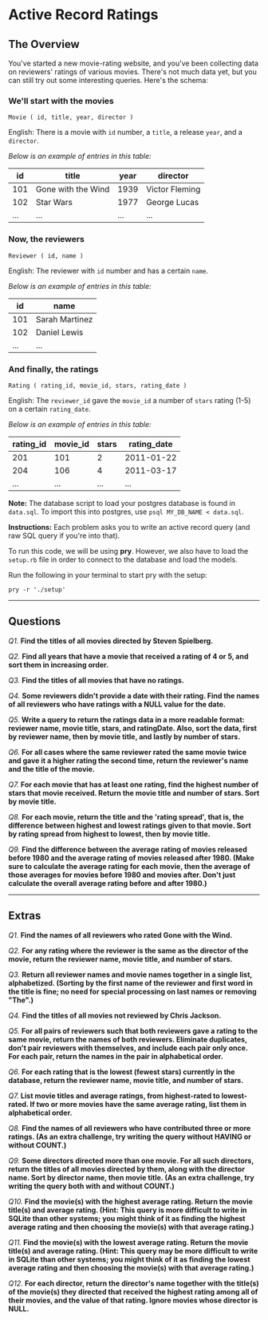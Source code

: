 
# Active Record Ratings

## The Overview

You've started a new movie-rating website, and you've been collecting data on reviewers' ratings of various movies. There's not much data yet, but you can still try out some interesting queries. Here's the schema:

### We'll start with the movies

```
Movie ( id, title, year, director )
```
English: There is a movie with `id` number, a `title`, a release `year`, and a `director`.

_Below is an example of entries in this table:_

| id | title | year  | director |
|----|-------|-------|----------|
| 101 | Gone with the Wind | 1939  | Victor Fleming |
| 102 | Star Wars | 1977  | George Lucas |
| ... | ... | ...  | ... |


### Now, the reviewers


```
Reviewer ( id, name )
```
English: The reviewer with `id` number and has a certain `name`.

_Below is an example of entries in this table:_

| id  | name            |
|-----|-----------------|
| 101 | Sarah Martinez  |
| 102 | Daniel Lewis    |
| ... | ...             |


### And finally, the ratings


```
Rating ( rating_id, movie_id, stars, rating_date )
```
English: The `reviewer_id` gave the `movie_id` a number of `stars` rating (1-5) on a certain `rating_date`.

_Below is an example of entries in this table:_

| rating_id | movie_id | stars | rating_date |
|-----------|----------|-------|-------------|
|   201     | 101      |  2    |  2011-01-22 |
|   204     | 106      |  4    |  2011-03-17 |
|   ...     | ...      |  ...  |  ...        |



**Note:** The database script to load your postgres database is found in `data.sql`. To import this into postgres, use `psql MY_DB_NAME < data.sql`.


**Instructions:** Each problem asks you to write an active record query (and raw SQL query if you're into that).

To run this code, we will be using **pry**. However, we also have to load the `setup.rb` file in order to connect to the database and load the models.

Run the following in your terminal to start pry with the setup:
```
pry -r './setup'
```

----

## Questions


_Q1._ **Find the titles of all movies directed by Steven Spielberg.**


_Q2._ **Find all years that have a movie that received a rating of 4 or 5, and sort them in increasing order.**


_Q3._ **Find the titles of all movies that have no ratings.**


_Q4._ **Some reviewers didn't provide a date with their rating. Find the names of all reviewers who have ratings with a NULL value for the date.**


_Q5._ **Write a query to return the ratings data in a more readable format: reviewer name, movie title, stars, and ratingDate. Also, sort the data, first by reviewer name, then by movie title, and lastly by number of stars.**


_Q6._ **For all cases where the same reviewer rated the same movie twice and gave it a higher rating the second time, return the reviewer's name and the title of the movie.**


_Q7._ **For each movie that has at least one rating, find the highest number of stars that movie received. Return the movie title and number of stars. Sort by movie title.**


_Q8._ **For each movie, return the title and the 'rating spread', that is, the difference between highest and lowest ratings given to that movie. Sort by rating spread from highest to lowest, then by movie title.**


_Q9._ **Find the difference between the average rating of movies released before 1980 and the average rating of movies released after 1980. (Make sure to calculate the average rating for each movie, then the average of those averages for movies before 1980 and movies after. Don't just calculate the overall average rating before and after 1980.)**

----

## Extras


_Q1._ **Find the names of all reviewers who rated Gone with the Wind.**


_Q2._ **For any rating where the reviewer is the same as the director of the movie, return the reviewer name, movie title, and number of stars.**


_Q3._ **Return all reviewer names and movie names together in a single list, alphabetized. (Sorting by the first name of the reviewer and first word in the title is fine; no need for special processing on last names or removing "The".)**


_Q4._ **Find the titles of all movies not reviewed by Chris Jackson.**


_Q5._ **For all pairs of reviewers such that both reviewers gave a rating to the same movie, return the names of both reviewers. Eliminate duplicates, don't pair reviewers with themselves, and include each pair only once. For each pair, return the names in the pair in alphabetical order.**


_Q6._ **For each rating that is the lowest (fewest stars) currently in the database, return the reviewer name, movie title, and number of stars.**


_Q7._ **List movie titles and average ratings, from highest-rated to lowest-rated. If two or more movies have the same average rating, list them in alphabetical order.**


_Q8._ **Find the names of all reviewers who have contributed three or more ratings. (As an extra challenge, try writing the query without HAVING or without COUNT.)**


_Q9._ **Some directors directed more than one movie. For all such directors, return the titles of all movies directed by them, along with the director name. Sort by director name, then movie title. (As an extra challenge, try writing the query both with and without COUNT.)**


_Q10._ **Find the movie(s) with the highest average rating. Return the movie title(s) and average rating. (Hint: This query is more difficult to write in SQLite than other systems; you might think of it as finding the highest average rating and then choosing the movie(s) with that average rating.)**


_Q11._ **Find the movie(s) with the lowest average rating. Return the movie title(s) and average rating. (Hint: This query may be more difficult to write in SQLite than other systems; you might think of it as finding the lowest average rating and then choosing the movie(s) with that average rating.)**


_Q12._ **For each director, return the director's name together with the title(s) of the movie(s) they directed that received the highest rating among all of their movies, and the value of that rating. Ignore movies whose director is NULL.**
